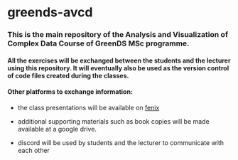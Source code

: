 # greends-avcd

### This is the main repository of the Analysis and Visualization of Complex Data Course of GreenDS MSc programme.
#### All the exercises will be exchanged between the students and the lecturer using this repository. It will eventually also be used as the version control of code files created during the classes.

#### Other platforms to exchange information:

- the class presentations will be available on [fenix](https://fenix.isa.ulisboa.pt/)

- additional supporting materials such as book copies will be made available at a google drive.

- discord will be used by students and the lecturer to communicate with each other
